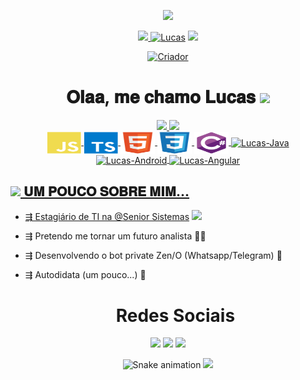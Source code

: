 <p align="center">
<img src="https://pbs.twimg.com/media/ExBZGkoWYAQ2UwE.jpg" height="200"/>
</p>
<p align="center">
<a href="#">
  <img src="https://github.com/TheDudeThatCode/TheDudeThatCode/blob/master/Assets/gandalf_parrot.gif" width="29px">
  <img title="Lucas" src="https://img.shields.io/badge/𝐋𝐔𝐂𝐀𝐒 𝐋𝐈𝐍𝐒-black?colorA=red&style=for-the-badge"></a>
  <img src="https://github.com/TheDudeThatCode/TheDudeThatCode/blob/master/Assets/gandalf_parrot.gif" width="29px">
</p>
<p align="center">
<a href="https://github.com/Lucas-LIOM"><img title="Criador" src="https://img.shields.io/badge/Criador-𝐋𝐔𝐂𝐀𝐒-pink.svg?style=for-the-badge&logo=github"></a>
</p>
<div align="center">
  <h1>𝐎𝐥𝐚𝐚, 𝐦𝐞 𝐜𝐡𝐚𝐦𝐨 𝐋𝐮𝐜𝐚𝐬 <img src="https://github.com/TheDudeThatCode/TheDudeThatCode/blob/master/Assets/Hi.gif" width="29px"></h1>
    </div>
<div align="center">
  <a href="https://github.com/Lucas-LIOM">
  <img height="180em" src="https://github-readme-stats.vercel.app/api?username=Lucas-LIOM&show_icons=true&theme=dracula&include_all_commits=true&count_private=true"/>
  <img height="180em" src="https://github-readme-stats.vercel.app/api/top-langs/?username=Lucas-LIOM&layout=compact&langs_count=7&theme=dracula"/>
    </div>
<div align="center">
  <img align="center" alt="Lucas-Js"      height="35" width="55" src="https://raw.githubusercontent.com/devicons/devicon/master/icons/javascript/javascript-plain.svg">
  <img align="center" alt="Lucas-Ts"      height="35" width="55" src="https://raw.githubusercontent.com/devicons/devicon/master/icons/typescript/typescript-plain.svg">
  <img align="center" alt="Lucas-HTML"    height="35" width="55" src="https://raw.githubusercontent.com/devicons/devicon/master/icons/html5/html5-original.svg">
  <img align="center" alt="Lucas-CSS"     height="35" width="55" src="https://raw.githubusercontent.com/devicons/devicon/master/icons/css3/css3-original.svg">
  <img align="center" alt="Lucas-Csharp"  height="35" width="55" src="https://raw.githubusercontent.com/devicons/devicon/master/icons/csharp/csharp-original.svg">
  <img align="center" alt="Lucas-Java"    height="35" width="55" src="https://cdn.jsdelivr.net/gh/devicons/devicon/icons/java/java-original.svg">
  <img align="center" alt="Lucas-Android" height="35" width="55" src="https://cdn.jsdelivr.net/gh/devicons/devicon/icons/android/android-original-wordmark.svg">
  <img align="center" alt="Lucas-Angular" height="35" width="55" src="https://cdn.jsdelivr.net/gh/devicons/devicon/icons/angularjs/angularjs-original.svg">
</div>
  
  ## <img src="https://media.tenor.com/images/3c73ab1a2d871e65d0435c28f72f2944/tenor.gif" width="35px"> 𝐔𝐌 𝐏𝐎𝐔𝐂𝐎 𝐒𝐎𝐁𝐑𝐄 𝐌𝐈𝐌...
- ⇶ Estagiário de TI na @[Senior Sistemas](https://www.senior.com.br/) <img src="https://avatars.githubusercontent.com/u/15125392?s=200&v=4" width="20px">
- ⇶ Pretendo me tornar um futuro analista 🚀🍃
- ⇶ Desenvolvendo o bot private Zen/O (Whatsapp/Telegram) 🤖
- ⇶ Autodidata (um pouco...) 🌝
  
  <div align="center"><h1>Redes Sociais</h1></div>
  
<div align="center"> 
 <a href="https://discord.gg/qWR8dgyyej" target="_blank"><img src="https://img.shields.io/badge/Discord-7289DA?style=for-the-badge&logo=discord&logoColor=white" target="_blank"></a> 
  <a href = "mailto:lucas.olivmach@hotmail.com"><img src="https://img.shields.io/badge/-Gmail-%23333?style=for-the-badge&logo=gmail&logoColor=white" target="_blank"></a>
  <a href="https://www.linkedin.com/in/lucas-lins-8a0695210" target="_blank"><img src="https://img.shields.io/badge/-LinkedIn-%230077B5?style=for-the-badge&logo=linkedin&logoColor=white" target="_blank"></a> 
 
  ![Snake animation](https://github.com/Lucas-LIOM/Lucas-LIOM/blob/output/github-contribution-grid-snake.svg)
  <img src="https://thumbs.gfycat.com/TautHauntingKangaroo-size_restricted.gif">
 
</div>
